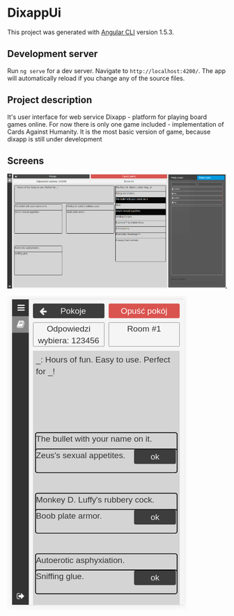 # DixappUi

This project was generated with [Angular CLI](https://github.com/angular/angular-cli) version 1.5.3.

## Development server

Run `ng serve` for a dev server. Navigate to `http://localhost:4200/`. The app will automatically reload if you change any of the source files.

## Project description

It's user interface for web service Dixapp - platform for playing board games online. For now there is only one game included - implementation of Cards Against Humanity.
It is the most basic version of game, because dixapp is still under development


## Screens

![Screen](screens/screen_1.png)

![Screen](screens/screen_2.png)


